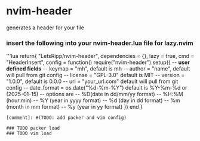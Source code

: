# nvim-header
generates a header for your file

### insert the following into your nvim-header.lua file for lazy.nvim
'''lua
return{
    "LetsRipp/nvim-header",
    dependencies = {},
    lazy = true,
    cmd = "HeaderInsert",
    config = function()
        require("nvim-header").setup({
            -- **user defined fields**
            -- keymap = "<leader>mh",               default is <leader>mh
            -- author = "name",                     default will  pull from git config
            -- license = "GPL-3.0"                  default is MIT
            -- version = "1.0.0",                   default is 0.0.0
            -- url = "your_url.com"                 default will pull from git config 
            -- date_format = os.date("%d-%m-%Y")    default is %Y-%m-%d or (2025-01-15) 
                -- options are
                -- %D(date in dd/mm/yy format)
                -- %H:%M (hour:min)
                -- %Y (year in yyyy format)
                -- %d (day in dd format)
                -- %m (month in mm format) 
                -- %y (year in yy format)
        })
    end
}
```
[comment]: #(TODO: add packer and vim config)

### TODO packer load
### TODO vim load
